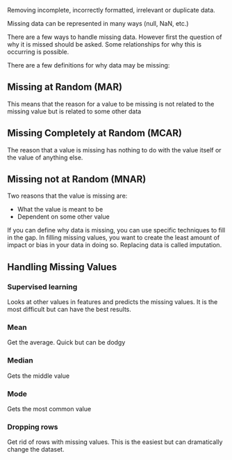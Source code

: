 Removing incomplete, incorrectly formatted, irrelevant or duplicate data. 

Missing data can be represented in many ways (null, NaN, etc.)

There are a few ways to handle missing data. However first the question of why it is missed should be asked. Some relationships for why this is occurring is possible.

There are a few definitions for why data may be missing:

## Missing at Random (MAR)
This means that the reason for a value to be missing is not related to the missing value but is related to some other data

## Missing Completely at Random (MCAR)
The reason that a value is missing has nothing to do with the value itself or the value of anything else.

## Missing not at Random (MNAR)
Two reasons that the value is missing are:
- What the value is meant to be
- Dependent on some other value


If you can define why data is missing, you can use specific techniques to fill in the gap. In filling missing values, you want to create the least amount of impact or bias in your data in doing so. Replacing data is called imputation.


## Handling Missing Values

### Supervised learning
Looks at other values in features and predicts the missing values. It is the most difficult but can have the best results.

### Mean
Get the average. Quick but can be dodgy

### Median
Gets the middle value

### Mode
Gets the most common value

### Dropping rows
Get rid of rows with missing values. This is the easiest but can dramatically change the dataset.